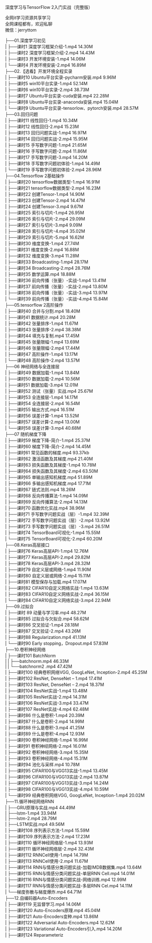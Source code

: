 深度学习与TensorFlow 2入门实战（完整版）

全网it学习资源共享学习<br>全网课程都有，欢迎私聊<br>微信：jerryttom<br>

├──01.深度学习初见<br> | ├──课时1 深度学习框架介绍-1.mp4 14.30M<br> | ├──课时2 深度学习框架介绍-2.mp4 14.43M<br> | ├──课时3 开发环境安装-1.mp4 14.06M<br> | └──课时4 开发环境安装-2.mp4 16.89M<br> ├──02.【选看】开发环境全程实录<br> | ├──课时10 Ubuntu平台实录-pycharm安装.mp4 9.96M<br> | ├──课时5 win10平台实录-1.mp4 52.14M<br> | ├──课时6 win10平台实录-2.mp4 38.73M<br> | ├──课时7 Ubuntu平台实录-cuda安装.mp4 22.28M<br> | ├──课时8 Ubuntu平台实录-anaconda安装.mp4 15.04M<br> | └──课时9 Ubuntu平台实录-tensorlow、pytorch安装.mp4 28.57M<br> ├──03.回归问题<br> | ├──课时11 线性回归-1.mp4 10.34M<br> | ├──课时12 线性回归-2.mp4 15.23M<br> | ├──课时13 回归问题实战-1.mp4 16.97M<br> | ├──课时14 回归问题实战-2.mp4 15.95M<br> | ├──课时15 手写数字问题-1.mp4 21.65M<br> | ├──课时16 手写数字问题-2.mp4 11.86M<br> | ├──课时17 手写数字问题-3.mp4 14.20M<br> | ├──课时18 手写数字问题初体验-1.mp4 14.49M<br> | └──课时19 手写数字问题初体验-2.mp4 28.96M<br> ├──04.Tensorflow 2基础操作<br> | ├──课时20 tensorflow数据类型-1.mp4 16.91M<br> | ├──课时21 tensorflow数据类型-2.mp4 16.23M<br> | ├──课时22 创建Tensor-1.mp4 14.90M<br> | ├──课时23 创建Tensor-2.mp4 14.47M<br> | ├──课时24 创建Tensor-3.mp4 9.67M<br> | ├──课时25 索引与切片-1.mp4 26.95M<br> | ├──课时26 索引与切片-2.mp4 29.09M<br> | ├──课时27 索引与切片-3.mp4 9.09M<br> | ├──课时28 索引与切片-4.mp4 35.02M<br> | ├──课时29 索引与切片-5.mp4 16.62M<br> | ├──课时30 维度变换-1.mp4 27.74M<br> | ├──课时31 维度变换-2.mp4 16.88M<br> | ├──课时32 维度变换-3.mp4 11.28M<br> | ├──课时33 Broadcasting-1.mp4 28.17M<br> | ├──课时34 Broadcasting-2.mp4 28.76M<br> | ├──课时35 数学运算.mp4 18.88M<br> | ├──课时36 前向传播（张量）-实战-1.mp4 13.41M<br> | ├──课时37 前向传播（张量）-实战-2.mp4 13.80M<br> | ├──课时38 前向传播（张量）-实战-3.mp4 13.97M<br> | └──课时39 前向传播（张量）-实战-4.mp4 15.84M<br> ├──05.tensorflow 2高阶操作<br> | ├──课时40 合并与分割.mp4 18.40M<br> | ├──课时41 数据统计.mp4 20.28M<br> | ├──课时42 张量排序-1.mp4 11.67M<br> | ├──课时43 张量排序-2.mp4 38.38M<br> | ├──课时44 填充与复制.mp4 17.45M<br> | ├──课时45 张量限幅-1.mp4 13.69M<br> | ├──课时46 张量限幅-2.mp4 17.44M<br> | ├──课时47 高阶操作-1.mp4 13.17M<br> | └──课时48 高阶操作-2.mp4 13.57M<br> ├──06 神经网络与全连接层<br> | ├──课时49 数据加载-1.mp4 13.84M<br> | ├──课时50 数据加载-2.mp4 10.56M<br> | ├──课时51 数据加载-3.mp4 12.01M<br> | ├──课时52 测试（张量）实战.mp4 25.67M<br> | ├──课时53 全连接层-1.mp4 14.17M<br> | ├──课时54 全连接层-2.mp4 16.54M<br> | ├──课时55 输出方式.mp4 16.51M<br> | ├──课时56 误差计算-1.mp4 13.52M<br> | ├──课时57 误差计算-2.mp4 13.00M<br> | └──课时58 误差计算-3.mp4 40.68M<br> ├──07 随机梯度下降<br> | ├──课时59 梯度下降-简介-1.mp4 25.37M<br> | ├──课时60 梯度下降-简介-2.mp4 14.45M<br> | ├──课时61 常见函数的梯度.mp4 93.37kb<br> | ├──课时62 激活函数及其梯度.mp4 21.40M<br> | ├──课时63 损失函数及其梯度-1.mp4 10.78M<br> | ├──课时64 损失函数及其梯度-2.mp4 63.50M<br> | ├──课时65 单输出感知机梯度.mp4 51.89M<br> | ├──课时66 多输出感知机梯度.mp4 17.71M<br> | ├──课时67 链式法则.mp4 18.26M<br> | ├──课时68 反向传播算法-1.mp4 14.09M<br> | ├──课时69 反向传播算法-2.mp4 14.13M<br> | ├──课时70 函数优化实战.mp4 38.96M<br> | ├──课时71 手写数字问题实战（层）-1.mp4 32.39M<br> | ├──课时72 手写数字问题实战（层）-2.mp4 13.92M<br> | ├──课时73 手写数字问题实战（层）-3.mp4 26.51M<br> | ├──课时74 TensorBoard可视化-1.mp4 15.55M<br> | └──课时75 TensorBoard可视化-2.mp4 60.20M<br> ├──08.Keras高层接口<br> | ├──课时76 Keras高层API-1.mp4 12.76M<br> | ├──课时77 Keras高层API-2.mp4 29.82M<br> | ├──课时78 Keras高层API-3.mp4 28.32M<br> | ├──课时79 自定义层或网络-1.mp4 11.90M<br> | ├──课时80 自定义层或网络-2.mp4 15.11M<br> | ├──课时81 模型保存与加载.mp4 17.07M<br> | ├──课时82 CIFAR10自定义网络实战-1.mp4 13.63M<br> | ├──课时83 CIFAR10自定义网络实战-2.mp4 36.15M<br> | └──课时84 CIFAR10自定义网络实战-3.mp4 22.94M<br> ├──09.过拟合<br> | ├──课时 89 动量与学习率.mp4 48.27M<br> | ├──课时85 过拟合与欠拟合.mp4 58.62M<br> | ├──课时86 交叉验证-1.mp4 28.18M<br> | ├──课时87 交叉验证-2.mp4 43.26M<br> | ├──课时88 Regularization.mp4 41.13M<br> | └──课时90 Early stopping，Dropout.mp4 57.83M<br> ├──10.卷积神经网络<br> | ├──课时101 BatchNorm<br> | | ├──batchnorm.mp4 46.33M<br> | | └──batchnorm2 .mp4 47.42M<br> | ├──课时100 经典卷积网络VGG, GoogLeNet, Inception-2.mp4 45.25M<br> | ├──课时102 ResNet, DenseNet – 1.mp4 17.41M<br> | ├──课时103 ResNet, DenseNet – 2.mp4 18.37M<br> | ├──课时104 ResNet实战-1.mp4 13.48M<br> | ├──课时105 ResNet实战-2.mp4 14.31M<br> | ├──课时106 ResNet实战-3.mp4 33.47M<br> | ├──课时107 ResNet实战-4.mp4 62.48M<br> | ├──课时86 什么是卷积-1.mp4 20.39M<br> | ├──课时87 什么是卷积-2.mp4 14.99M<br> | ├──课时88 什么是卷积-3.mp4 41.25M<br> | ├──课时89 什么是卷积-4.mp4 12.93M<br> | ├──课时90 卷积神经网络-1.mp4 16.99M<br> | ├──课时91 卷积神经网络-2.mp4 16.01M<br> | ├──课时92 卷积神经网络-3.mp4 15.35M<br> | ├──课时93 卷积神经网络-4.mp4 15.31M<br> | ├──课时94 池化与采样.mp4 10.78M<br> | ├──课时95 CIFAR100与VGG13实战-1.mp4 13.45M<br> | ├──课时96 CIFAR100与VGG13实战-2.mp4 13.87M<br> | ├──课时97 CIFAR100与VGG13实战-3.mp4 14.24M<br> | ├──课时98 CIFAR100与VGG13实战-4.mp4 10.59M<br> | └──课时99 经典卷积网络VGG, GoogLeNet, Inception-1.mp4 20.02M<br> ├──11.循环神经网络RNN<br> | ├──GRU原理与实战.mp4 44.49M<br> | ├──lstm-1.mp4 33.94M<br> | ├──lstm-2.mp4 28.79M<br> | ├──LSTM实战.mp4 49.56M<br> | ├──课时108 序列表示方法-1.mp4 15.59M<br> | ├──课时109 序列表示方法-2.mp4 17.23M<br> | ├──课时110 循环神经网络层-1.mp4 13.93M<br> | ├──课时111 循环神经网络层-2.mp4 32.43M<br> | ├──课时112 RNNCell使用-1.mp4 14.79M<br> | ├──课时113 RNNCell使用-2.mp4 11.67M<br> | ├──课时114 RNN与情感分类问题实战-加载IMDB数据集.mp4 13.64M<br> | ├──课时115 RNN与情感分类问题实战-单层RNN Cell.mp4 14.01M<br> | ├──课时116 RNN与情感分类问题实战-网络训练.mp4 12.99M<br> | ├──课时117 RNN与情感分类问题实战-多层RNN Cel.mp4 14.11M<br> | └──梯度弥散与梯度爆炸.mp4 64.71M<br> ├──12.自编码器Auto-Encoders<br> | ├──课时119 无监督学习.mp4 14.06M<br> | ├──课时120 Auto-Encoders原理.mp4 45.04M<br> | ├──课时121 Auto-Encoders变种.mp4 13.86M<br> | ├──课时122 Adversarial Auto-Encoders.mp4 12.62M<br> | ├──课时123 Variational Auto-Encoders引入.mp4 14.20M<br> | ├──课时124 Reparameteriz